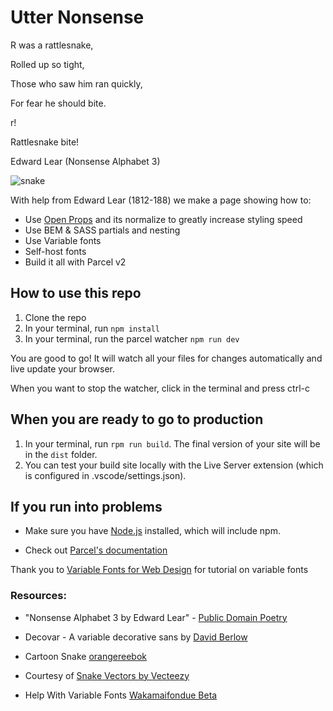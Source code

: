 # Utter Nonsense

R was a rattlesnake,

Rolled up so tight,

Those who saw him ran quickly,

For fear he should bite.

r!

Rattlesnake bite!

Edward Lear (Nonsense Alphabet 3)

![snake](https://user-images.githubusercontent.com/13385801/152665541-7b9f4b78-d166-47ac-873c-22ec28fa17a8.svg)

With help from Edward Lear (1812-188) we make a page showing how to:

- Use [Open Props](https://open-props.style/) and its normalize to greatly increase styling speed
- Use BEM & SASS partials and nesting
- Use Variable fonts
- Self-host fonts
- Build it all with Parcel v2

## How to use this repo

1. Clone the repo
2. In your terminal, run `npm install`
3. In your terminal, run the parcel watcher `npm run dev`

You are good to go! It will watch all your files for changes automatically and live update your browser.

When you want to stop the watcher, click in the terminal and press ctrl-c

## When you are ready to go to production

1. In your terminal, run `rpm run build`. The final version of your site will be in the `dist` folder.
2. You can test your build site locally with the Live Server extension (which is configured in .vscode/settings.json).

## If you run into problems

- Make sure you have [Node.js](https://nodejs.org/en/) installed, which will include npm.

- Check out [Parcel's documentation](https://parceljs.org/getting_started.html)

Thank you to [Variable Fonts for Web Design](https://www.youtube.com/watch?v=9IFqv5uVP_c&t=762s) for tutorial on variable fonts

### Resources:

- "Nonsense Alphabet 3 by Edward Lear" - [Public Domain Poetry](http://www.public-domain-poetry.com/edward-lear/nonsense-alphabet-3-23374)

- Decovar - A variable decorative sans by [David Berlow](https://github.com/sannorozco/Decovar)

- Cartoon Snake [orangereebok](https://www.vecteezy.com/vector-art/172800-anaconda-cartoon-vector)

- Courtesy of [Snake Vectors by Vecteezy](https://www.vecteezy.com/free-vector/snake)

- Help With Variable Fonts [Wakamaifondue Beta](https://wakamaifondue.com/beta/)
